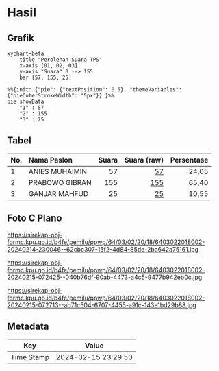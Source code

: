 # Hasil

## Grafik

```mermaid
xychart-beta
    title "Perolehan Suara TPS"
    x-axis [01, 02, 03]
    y-axis "Suara" 0 --> 155
    bar [57, 155, 25]
```

```mermaid
%%{init: {"pie": {"textPosition": 0.5}, "themeVariables": {"pieOuterStrokeWidth": "5px"}} }%%
pie showData
    "1" : 57
    "2" : 155
    "3" : 25
```

## Tabel

| No. | Nama Paslon    | Suara | Suara (raw) | Persentase |
|:--- |:-------------- | -----:| -----------:| ----------:|
| 1   | ANIES MUHAIMIN | 57    | [57][p-1]   | 24,05      |
| 2   | PRABOWO GIBRAN | 155   | [155][p-2]  | 65,40      |
| 3   | GANJAR MAHFUD  | 25    | [25][p-3]   | 10,55      |


[p-1]: https://github.com/gigit-pemilu/pemilu-2024-64-kalimantan-timur/blob/main/pilpres/hitung-suara/sub/64-kalimantan-timur/sub/03-berau/sub/02-talisayan/sub/2018-suka-murya/sub/002-tps/sub/paslon-1.txt
[p-2]: https://github.com/gigit-pemilu/pemilu-2024-64-kalimantan-timur/blob/main/pilpres/hitung-suara/sub/64-kalimantan-timur/sub/03-berau/sub/02-talisayan/sub/2018-suka-murya/sub/002-tps/sub/paslon-2.txt
[p-3]: https://github.com/gigit-pemilu/pemilu-2024-64-kalimantan-timur/blob/main/pilpres/hitung-suara/sub/64-kalimantan-timur/sub/03-berau/sub/02-talisayan/sub/2018-suka-murya/sub/002-tps/sub/paslon-3.txt

## Foto C Plano

https://sirekap-obj-formc.kpu.go.id/b4fe/pemilu/ppwp/64/03/02/20/18/6403022018002-20240214-230046--62cbc307-15f2-4d84-85de-2ba642a75161.jpg

https://sirekap-obj-formc.kpu.go.id/b4fe/pemilu/ppwp/64/03/02/20/18/6403022018002-20240215-072425--040b76df-90ab-4473-a4c5-9477b942eb0c.jpg

https://sirekap-obj-formc.kpu.go.id/b4fe/pemilu/ppwp/64/03/02/20/18/6403022018002-20240215-072713--ab71c504-6707-4455-a91c-143e1bd29b88.jpg


## Metadata

| Key        | Value               |
| ---------- | ------------------- |
| Time Stamp | 2024-02-15 23:29:50 |



